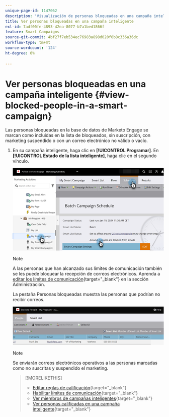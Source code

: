 ```yaml
---
unique-page-id: 1147062
description: 'Visualización de personas bloqueadas en una campaña inteligente: documentos de Marketo, documentación del producto'
title: Ver personas bloqueadas en una campaña inteligente
exl-id: 7adf00fe-4893-42ea-8077-b7a1bed1866f
feature: Smart Campaigns
source-git-commit: 4bf27f7eb534ec76983a898d020f0b8c336a36dc
workflow-type: tm+mt
source-wordcount: '124'
ht-degree: 0%

---
```


# Ver personas bloqueadas en una campaña inteligente {#view-blocked-people-in-a-smart-campaign}

Las personas bloqueadas en la base de datos de Marketo Engage se marcan como incluidas en la lista de bloqueados, sin suscripción, con marketing suspendido o con un correo electrónico no válido o vacío.

1. En su campaña inteligente, haga clic en **[!UICONTROL Programar]**. En **[!UICONTROL Estado de la lista inteligente]**, haga clic en el segundo vínculo.

   ![](assets/view-blocked-people-in-a-smart-campaign-1.png)

   >[!NOTE]
   >
   >A las personas que han alcanzado sus límites de comunicación también se les puede bloquear la recepción de correos electrónicos. Aprenda a [editar los límites de comunicación](/help/marketo/product-docs/administration/email-setup/enable-communication-limits.md){target="_blank"} en la sección Administración.

   La pestaña Personas bloqueadas muestra las personas que podrían no recibir correos.

   ![](assets/view-blocked-people-in-a-smart-campaign-2.png)

   >[!NOTE]
   >
   >Se enviarán correos electrónicos operativos a las personas marcadas como no suscritas y suspendido el marketing.

   >[!MORELIKETHIS]
   >
   >* [Editar reglas de calificación](/help/marketo/product-docs/core-marketo-concepts/smart-campaigns/using-smart-campaigns/edit-qualification-rules-in-a-smart-campaign.md){target="_blank"}
   >* [Habilitar límites de comunicación](/help/marketo/product-docs/administration/email-setup/enable-communication-limits.md){target="_blank"}
   >* [Ver miembros de campañas inteligentes](/help/marketo/product-docs/core-marketo-concepts/smart-campaigns/smart-campaign-data/view-smart-campaign-members.md){target="_blank"}
   >* [Ver personas calificadas en una campaña inteligente](/help/marketo/product-docs/core-marketo-concepts/smart-campaigns/smart-campaign-data/view-qualified-people-in-a-smart-campaign.md){target="_blank"}
